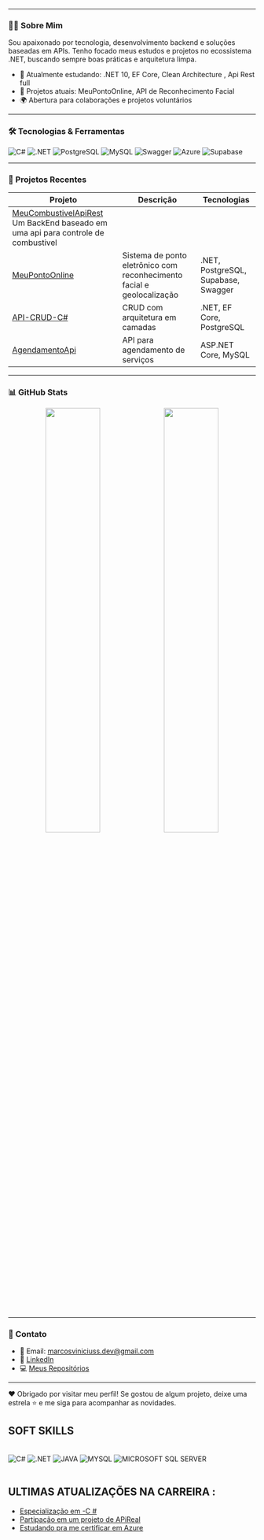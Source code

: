 

---

### 👨‍💼 Sobre Mim

Sou apaixonado por tecnologia, desenvolvimento backend e soluções baseadas em APIs. Tenho focado meus estudos e projetos no ecossistema .NET, buscando sempre boas práticas e arquitetura limpa.

- 🧠 Atualmente estudando: .NET 10, EF Core, Clean Architecture , Api Rest full  
- 🔨 Projetos atuais: MeuPontoOnline, API de Reconhecimento Facial  
- 🌍 Abertura para colaborações e projetos voluntários

---

### 🛠️ Tecnologias & Ferramentas

![C#](https://img.shields.io/badge/-CSharp-239120?style=flat&logo=csharp&logoColor=white)
![.NET](https://img.shields.io/badge/-.NET-512BD4?style=flat&logo=dotnet&logoColor=white)
![PostgreSQL](https://img.shields.io/badge/-PostgreSQL-336791?style=flat&logo=postgresql&logoColor=white)
![MySQL](https://img.shields.io/badge/-MySQL-4479A1?style=flat&logo=mysql&logoColor=white)
![Swagger](https://img.shields.io/badge/-Swagger-85EA2D?style=flat&logo=swagger&logoColor=black)
![Azure](https://img.shields.io/badge/-Azure-0078D4?style=flat&logo=azure&logoColor=white)
![Supabase](https://img.shields.io/badge/-Supabase-3ECF8E?style=flat&logo=supabase&logoColor=black)

---

### 🚀 Projetos Recentes

| Projeto | Descrição | Tecnologias |
|--------|-----------|-------------|
| [MeuCombustivelApiRest](https://github.com/marcosviniciussdeveloper/GestaoDeCombustivelApp) Um BackEnd baseado em uma api para controle de combustivel|
| [MeuPontoOnline](https://github.com/marcosviniciusssdeveloper/MeuPontoOnline) | Sistema de ponto eletrônico com reconhecimento facial e geolocalização | .NET, PostgreSQL, Supabase, Swagger |
| [API-CRUD-C#](https://github.com/marcosviniciusssdeveloper/API-CRUD-C-) | CRUD com arquitetura em camadas | .NET, EF Core, PostgreSQL |
| [AgendamentoApi](https://github.com/marcosviniciusssdeveloper/AgendamentoApi) | API para agendamento de serviços | ASP.NET Core, MySQL |

---

### 📊 GitHub Stats

<p align="center">
  <img src="https://github-readme-stats.vercel.app/api?username=marcosviniciusssdeveloper&show_icons=true&theme=dracula" width="47%" />
  <img src="https://github-readme-stats.vercel.app/api/top-langs/?username=marcosviniciusssdeveloper&layout=compact&theme=dracula" width="47%" />
</p>

---

### 📧 Contato

- 📧 Email: marcosviniciuss.dev@gmail.com  
- 💼 [LinkedIn](https://www.linkedin.com/in/marcos-vinicius-742192245/)  
- 💻 [Meus Repositórios](https://github.com/marcosviniciusssdeveloper)

---

❤️ Obrigado por visitar meu perfil! Se gostou de algum projeto, deixe uma estrela ⭐ e me siga para acompanhar as novidades.



## SOFT SKILLS

<div style = "display : inline_block"><br/>
<img align = "center" alt = "C#" src ="https://img.shields.io/badge/C%23-239120?style=for-the-badge&logo=c-sharp&logoColor=black"/>
<img align = "center" alt = ".NET" src ="https://img.shields.io/badge/.NET-5C2D91?style=for-the-badge&logo=.net&logoColor=white"/>
<img align = "center" alt = "JAVA" src ="https://img.shields.io/badge/Java-ED8B00?style=for-the-badge&logo=openjdk&logoColor=white"/>
<img align = "center" alt = "MYSQL" src ="https://img.shields.io/badge/MySQL-00000F?style=for-the-badge&logo=mysql&logoColor=white"/>
<img align = "center" alt = "MICROSOFT SQL SERVER" src="https://img.shields.io/badge/Microsoft%20SQL%20Server-CC2927?style=for-the-badge&logo=microsoft%20sql%20server&logoColor=white"/>
</div><br/>


## ULTIMAS ATUALIZAÇÕES NA CARREIRA :
 
- [Especialização em  -C #]() <br/>
- [Partipação em um projeto de APiReal]() </br>
- [Estudando pra me certificar em Azure]() </br>
